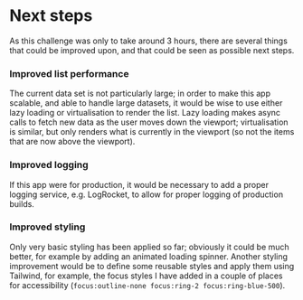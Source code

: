 # Next steps

As this challenge was only to take around 3 hours, there are several things that could be improved upon, and that could be seen as possible next steps.

### Improved list performance

The current data set is not particularly large; in order to make this app scalable, and able to handle large datasets, it would be wise to use either lazy loading or virtualisation to render the list. Lazy loading makes async calls to fetch new data as the user moves down the viewport; virtualisation is similar, but only renders what is currently in the viewport (so not the items that are now above the viewport).

### Improved logging

If this app were for production, it would be necessary to add a proper logging service, e.g. LogRocket, to allow for proper logging of production builds.

### Improved styling

Only very basic styling has been applied so far; obviously it could be much better, for example by adding an animated loading spinner. Another styling improvement would be to define some reusable styles and apply them using Tailwind, for example, the focus styles I have added in a couple of places for accessibility (`focus:outline-none focus:ring-2 focus:ring-blue-500`).
